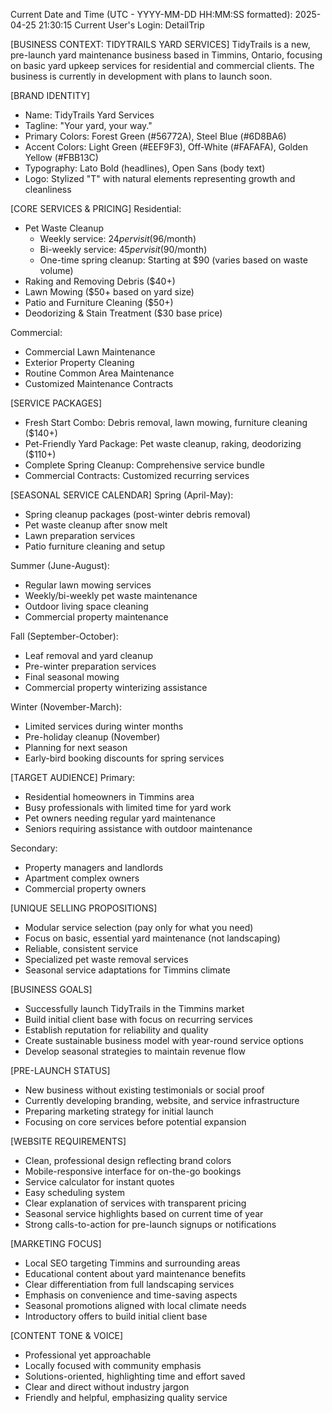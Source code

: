 Current Date and Time (UTC - YYYY-MM-DD HH:MM:SS formatted): 2025-04-25 21:30:15
Current User's Login: DetailTrip

[BUSINESS CONTEXT: TIDYTRAILS YARD SERVICES]
TidyTrails is a new, pre-launch yard maintenance business based in Timmins, Ontario, focusing on basic yard upkeep services for residential and commercial clients. The business is currently in development with plans to launch soon.

[BRAND IDENTITY]
- Name: TidyTrails Yard Services
- Tagline: "Your yard, your way."
- Primary Colors: Forest Green (#56772A), Steel Blue (#6D8BA6)
- Accent Colors: Light Green (#EEF9F3), Off-White (#FAFAFA), Golden Yellow (#FBB13C)
- Typography: Lato Bold (headlines), Open Sans (body text)
- Logo: Stylized "T" with natural elements representing growth and cleanliness

[CORE SERVICES & PRICING]
Residential:
- Pet Waste Cleanup
  * Weekly service: $24 per visit ($96/month)
  * Bi-weekly service: $45 per visit ($90/month)
  * One-time spring cleanup: Starting at $90 (varies based on waste volume)
- Raking and Removing Debris ($40+)
- Lawn Mowing ($50+ based on yard size)
- Patio and Furniture Cleaning ($50+)
- Deodorizing & Stain Treatment ($30 base price)

Commercial:
- Commercial Lawn Maintenance
- Exterior Property Cleaning
- Routine Common Area Maintenance
- Customized Maintenance Contracts

[SERVICE PACKAGES]
- Fresh Start Combo: Debris removal, lawn mowing, furniture cleaning ($140+)
- Pet-Friendly Yard Package: Pet waste cleanup, raking, deodorizing ($110+)
- Complete Spring Cleanup: Comprehensive service bundle
- Commercial Contracts: Customized recurring services

[SEASONAL SERVICE CALENDAR]
Spring (April-May):
- Spring cleanup packages (post-winter debris removal)
- Pet waste cleanup after snow melt
- Lawn preparation services
- Patio furniture cleaning and setup

Summer (June-August):
- Regular lawn mowing services
- Weekly/bi-weekly pet waste maintenance
- Outdoor living space cleaning
- Commercial property maintenance

Fall (September-October):
- Leaf removal and yard cleanup
- Pre-winter preparation services
- Final seasonal mowing
- Commercial property winterizing assistance

Winter (November-March):
- Limited services during winter months
- Pre-holiday cleanup (November)
- Planning for next season
- Early-bird booking discounts for spring services

[TARGET AUDIENCE]
Primary:
- Residential homeowners in Timmins area
- Busy professionals with limited time for yard work
- Pet owners needing regular yard maintenance
- Seniors requiring assistance with outdoor maintenance

Secondary:
- Property managers and landlords
- Apartment complex owners
- Commercial property owners

[UNIQUE SELLING PROPOSITIONS]
- Modular service selection (pay only for what you need)
- Focus on basic, essential yard maintenance (not landscaping)
- Reliable, consistent service
- Specialized pet waste removal services
- Seasonal service adaptations for Timmins climate

[BUSINESS GOALS]
- Successfully launch TidyTrails in the Timmins market
- Build initial client base with focus on recurring services
- Establish reputation for reliability and quality
- Create sustainable business model with year-round service options
- Develop seasonal strategies to maintain revenue flow

[PRE-LAUNCH STATUS]
- New business without existing testimonials or social proof
- Currently developing branding, website, and service infrastructure
- Preparing marketing strategy for initial launch
- Focusing on core services before potential expansion

[WEBSITE REQUIREMENTS]
- Clean, professional design reflecting brand colors
- Mobile-responsive interface for on-the-go bookings
- Service calculator for instant quotes
- Easy scheduling system
- Clear explanation of services with transparent pricing
- Seasonal service highlights based on current time of year
- Strong calls-to-action for pre-launch signups or notifications

[MARKETING FOCUS]
- Local SEO targeting Timmins and surrounding areas
- Educational content about yard maintenance benefits
- Clear differentiation from full landscaping services
- Emphasis on convenience and time-saving aspects
- Seasonal promotions aligned with local climate needs
- Introductory offers to build initial client base

[CONTENT TONE & VOICE]
- Professional yet approachable
- Locally focused with community emphasis
- Solutions-oriented, highlighting time and effort saved
- Clear and direct without industry jargon
- Friendly and helpful, emphasizing quality service